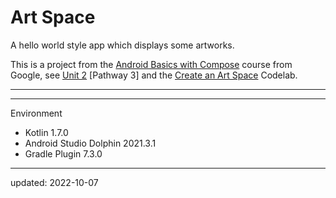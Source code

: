 # Art Space

A hello world style app which displays some artworks.

This is a project from the [Android Basics with Compose] course from Google, see [Unit 2] [Pathway 3] and the [Create an Art Space] Codelab.

----

[Android Basics with Compose]:https://developer.android.com/courses/android-basics-compose/course
[Unit 2]:https://developer.android.com/courses/android-basics-compose/unit-2
[Pathway 2]:https://developer.android.com/courses/pathways/android-basics-compose-unit-2-pathway-3
[Create an Art Space]:https://developer.android.com/codelabs/basic-android-kotlin-compose-art-space

----

Environment

- Kotlin 1.7.0
- Android Studio Dolphin 2021.3.1
- Gradle Plugin 7.3.0

----

updated: 2022-10-07